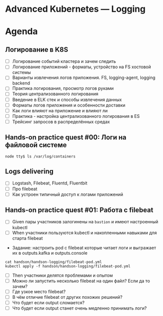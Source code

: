 Advanced Kubernetes — Logging
=============================

Agenda
======
Логирование в K8S
-----------------

- [ ] Логирование событий кластера и зачем следить
- [ ] Логирование приложений - форматы, устройство на FS хостовой системы
- [ ] Варианты извлечения логов приложения. FS, logging-agent, logging backend
- [ ] Практика логирования, просмотр логов руками
- [ ] Теория централизованного логирования
- [ ] Введение в ELK стек и способы извлечения данных
- [ ] Форматы логов приложения и особенности доставки
- [ ] Как логи влияют на приложение и влияют ли
- [ ] Практика - настройка централизованного логирования в ES
- [ ] Трейсинг запросов в распределённых средах

Hands-on practice quest #00: Логи на файловой системе
-----------------------------------------------------

```shell
node tty$ ls /var/log/containers
```

## Logs delivering

- [ ] Logstash, Filebeat, Fluentd, Fluentbit
- [ ] Про filebeat
- [ ] Как устроен типичный доступ к логами приложений

Hands-on practice quest #01: Работа с filebeat
----------------------------------------------
- [ ] Given пары участников залогинены на `bastion` и имеют настроенный kubectl
- [ ] When участники пользуются kubectl и накопленными навыками для старта filebeat

- Задание: настроить pod с filebeat которые читает логи и выгражает их в outputs.kafka и outputs.console

```shell
cat handson/handson-logging/filebeat-pod.yml
kubectl apply -f handson/handson-logging/filebeat-pod.yml
```

- [ ] Then участники делятся проблемами и опытом
- [ ] Можно ли запустить несколько filebeat на один файл? Если да то зачем?
- [ ] Где узкое место filebeat?
- [ ] В чём отличие filebeat от других похожих решений?
- [ ] Что будет если output сломается?
- [ ] Что будет если output станет очень медленно принимать логи?

